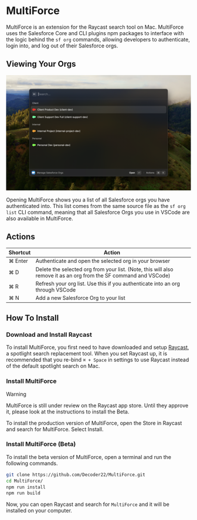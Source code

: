 # MultiForce

MultiForce is an extension for the Raycast search tool on Mac. MultiForce uses the Salesforce Core and CLI plugins npm packages to interface with the logic behind the `sf org` commands, allowing developers to authenticate, login into, and log out of their Salesforce orgs.

## Viewing Your Orgs

![screenshot](./readme_images/Home-Page.png)

Opening MultiForce shows you a list of all Salesforce orgs you have authenticated into. This list comes from the same source file as the `sf org list` CLI command, meaning that all Salesforce Orgs you use in VSCode are also available in MultiForce.


## Actions

| Shortcut    | Action |
| -------- | ------- |
| ⌘ Enter  | Authenticate and open the selected org in your browser  |
| ⌘ D | Delete the selected org from your list. (Note, this will also remove it as an org from the SF command and VSCode)     |
| ⌘ R  | Refresh your org list. Use this if you authenticate into an org through VSCode    |
| ⌘ N | Add a new Salesforce Org to your list |

## How To Install

### Download and Install Raycast

To install MultiForce, you first need to have downloaded and setup [Raycast](https://www.raycast.com/), a spotlight search replacement tool. When you set Raycast up, it is recommended that you re-bind `⌘ + Space` in settings to use Raycast instead of the default spotlight search on Mac.

### Install MultiForce

> [!WARNING]
> MultiForce is still under review on the Raycast app store. Until they approve it, please look at the instructions to install the Beta.

To install the production version of MultiForce, open the Store in Raycast and search for MultiForce. Select Install.

### Install MultiForce (Beta)

To install the beta version of MultiForce, open a terminal and run the following commands.

```bash
git clone https://github.com/Decoder22/MultiForce.git
cd MultiForce/
npm run install
npm run build
```

Now, you can open Raycast and search for `MultiForce` and it will be installed on your computer.